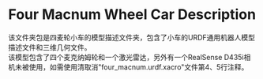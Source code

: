 # Four Macnum Wheel Car Description    
该文件夹包是四麦轮小车的模型描述文件夹，包含了小车的URDF通用机器人模型描述文件和三维几何文件。    
该模型包含了四个麦克纳姆轮和一个激光雷达，另外有一个RealSense D435i相机未被使用，如需使用清取消"four_macnum.urdf.xacro"文件第4、5行注释。  
